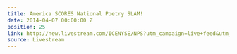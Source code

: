 ```yaml
---
title: America SCORES National Poetry SLAM!
date: 2014-04-07 00:00:00 Z
position: 25
link: http://new.livestream.com/ICENYSE/NPS?utm_campaign=live+feed&utm_medium=email&utm_source=LIVE+FEED
source: Livestream
---
```


